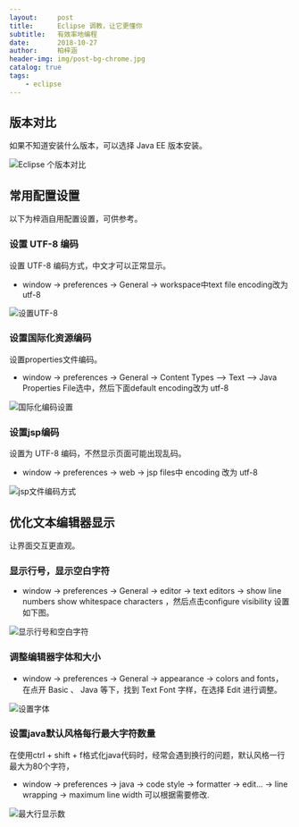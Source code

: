 ```yaml
---
layout:     post
title:      Eclipse 调教，让它更懂你
subtitle:   有效率地编程
date:       2018-10-27
author:     柏梓涵
header-img: img/post-bg-chrome.jpg
catalog: true
tags:
    - eclipse
---
```


## 版本对比

如果不知道安装什么版本，可以选择 Java EE 版本安装。

![Eclipse 个版本对比](http://ww1.sinaimg.cn/large/006KCUaNgy1fwmq8pmmm1j30un0h5gop.jpg)

## 常用配置设置

以下为梓涵自用配置设置，可供参考。

### 设置 UTF-8 编码

设置 UTF-8 编码方式，中文才可以正常显示。

- window -> preferences -> General -> workspace中text file encoding改为utf-8

![设置UTF-8](http://ww1.sinaimg.cn/large/006KCUaNgy1fwmqb0g13uj30lp0jlgpp.jpg)

### 设置国际化资源编码

设置properties文件编码。

- window -> preferences -> General -> Content Types —> Text —> Java Properties File选中，然后下面default encoding改为 utf-8

![国际化编码设置](http://ww1.sinaimg.cn/large/006KCUaNgy1fwmqgdpm0rj30lp0jl77e.jpg)

### 设置jsp编码

设置为 UTF-8 编码，不然显示页面可能出现乱码。

- window -> preferences -> web -> jsp files中 encoding 改为 utf-8

![jsp文件编码方式](http://ww1.sinaimg.cn/large/006KCUaNgy1fwmqjx8e2nj30lp0jltaw.jpg)

## 优化文本编辑器显示

让界面交互更直观。

### 显示行号，显示空白字符

- window -> preferences -> General -> editor -> text editors -> show line numbers show whitespace characters ，然后点击configure visibility 设置如下图。

![显示行号和空白字符](http://ww1.sinaimg.cn/large/006KCUaNgy1fwmqqvhck3j30lp0kb784.jpg)

### 调整编辑器字体和大小

- window -> preferences -> General -> appearance -> colors and fonts，在点开 Basic 、 Java 等下，找到 Text Font 字样，在选择 Edit 进行调整。

![设置字体](http://ww1.sinaimg.cn/large/006KCUaNgy1fwmr22b3wsj30lp0kbn0a.jpg)

### 设置java默认风格每行最大字符数量

在使用ctrl + shift + f格式化java代码时，经常会遇到换行的问题，默认风格一行最大为80个字符，
- window -> preferences -> java -> code style -> formatter -> edit... -> line wrapping -> maximum line width 可以根据需要修改.

![最大行显示数](http://ww1.sinaimg.cn/large/006KCUaNgy1fwmrepii6tj30lp0kb0wk.jpg)